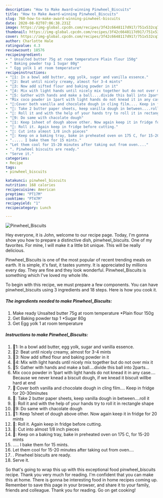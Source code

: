 ```yaml
---
description: "How to Make Award-winning Pinwheel_Biscuits"
title: "How to Make Award-winning Pinwheel_Biscuits"
slug: 760-how-to-make-award-winning-pinwheel-biscuits
date: 2020-08-02T07:06:38.231Z
image: https://img-global.cpcdn.com/recipes/3f42c6648117d917/751x532cq70/pinwheel_biscuits-recipe-main-photo.jpg
thumbnail: https://img-global.cpcdn.com/recipes/3f42c6648117d917/751x532cq70/pinwheel_biscuits-recipe-main-photo.jpg
cover: https://img-global.cpcdn.com/recipes/3f42c6648117d917/751x532cq70/pinwheel_biscuits-recipe-main-photo.jpg
author: Charlotte Hale
ratingvalue: 4.3
reviewcount: 18576
recipeingredient:
- " Unsalted butter 75g at room temperature Plain flour 150g"
- " Baking powder tsp 1 Sugar 80g"
- " Egg yolk 1 at room temperature"
recipeinstructions:
- "💠1: In a bowl add butter, egg yolk, sugar and vanilla essence."
- "💠2: Beat until nicely creamy, almost for 3-4 mints"
- "💠3: Now add sifted flour and baking powder in it"
- "💠4: Mix with light hands until nicely mix together but do not over mix it"
- "💠5: Gather with hands and make a ball....divide this ball into 2parts..."
- "Mix coco powder in 1part with light hands do not knead it in any case.... Because we never knead a biscuit dough, if we knead it biscuit willbe hard at end"
- "💠:Cover both vanilla and chocolate dough in cling film.... Keep in fridge for 20-30minutes"
- "💠: Take 2 butter paper sheets, keep vanilla dough in between....roll it"
- "💠: Roll it and with the help of your hands try to roll it in rectangle shape"
- "💠9: Do same with chacolate dough"
- "💠1: Keep 1sheet of dough above other. Now again keep it in fridge for 20 mints"
- "💠: Roll it. Again keep in fridge before cutting."
- "💠: Cut into almost 1/8 inch pieces"
- "💠: Keep on a baking tray, bake in preheated oven on 175 C, for 15-20 mints"
- "..... I bake them for 15 mints."
- "Let them cool for 15-20 minutes after taking out from oven...."
- ". Pinwheel biscuits are ready."
- "Serve it."
categories:
- Recipe
tags:
- pinwheel_biscuits

katakunci: pinwheel_biscuits 
nutrition: 168 calories
recipecuisine: American
preptime: "PT17M"
cooktime: "PT47M"
recipeyield: "1"
recipecategory: Lunch

---
```



![Pinwheel_Biscuits](https://img-global.cpcdn.com/recipes/3f42c6648117d917/751x532cq70/pinwheel_biscuits-recipe-main-photo.jpg)

Hey everyone, it is John, welcome to our recipe page. Today, I'm gonna show you how to prepare a distinctive dish, pinwheel_biscuits. One of my favorites. For mine, I will make it a little bit unique. This will be really delicious.

Pinwheel_Biscuits is one of the most popular of recent trending meals on earth. It is simple, it's fast, it tastes yummy. It is appreciated by millions every day. They are fine and they look wonderful. Pinwheel_Biscuits is something which I've loved my whole life.




To begin with this recipe, we must prepare a few components. You can have pinwheel_biscuits using 3 ingredients and 18 steps. Here is how you cook it.

<!--inarticleads1-->

##### The ingredients needed to make Pinwheel_Biscuits:

1. Make ready  Unsalted butter 75g at room temperature *Plain flour 150g
1. Get  Baking powder tsp 1 *Sugar 80g
1. Get  Egg yolk 1 at room temperature




<!--inarticleads2-->

##### Instructions to make Pinwheel_Biscuits:

1. 💠1: In a bowl add butter, egg yolk, sugar and vanilla essence.
1. 💠2: Beat until nicely creamy, almost for 3-4 mints
1. 💠3: Now add sifted flour and baking powder in it
1. 💠4: Mix with light hands until nicely mix together but do not over mix it
1. 💠5: Gather with hands and make a ball....divide this ball into 2parts...
1. Mix coco powder in 1part with light hands do not knead it in any case.... Because we never knead a biscuit dough, if we knead it biscuit willbe hard at end
1. 💠:Cover both vanilla and chocolate dough in cling film.... Keep in fridge for 20-30minutes
1. 💠: Take 2 butter paper sheets, keep vanilla dough in between....roll it
1. 💠: Roll it and with the help of your hands try to roll it in rectangle shape
1. 💠9: Do same with chacolate dough
1. 💠1: Keep 1sheet of dough above other. Now again keep it in fridge for 20 mints
1. 💠: Roll it. Again keep in fridge before cutting.
1. 💠: Cut into almost 1/8 inch pieces
1. 💠: Keep on a baking tray, bake in preheated oven on 175 C, for 15-20 mints
1. ..... I bake them for 15 mints.
1. Let them cool for 15-20 minutes after taking out from oven....
1. . Pinwheel biscuits are ready.
1. Serve it.




So that's going to wrap this up with this exceptional food pinwheel_biscuits recipe. Thank you very much for reading. I'm confident that you can make this at home. There is gonna be interesting food in home recipes coming up. Remember to save this page in your browser, and share it to your family, friends and colleague. Thank you for reading. Go on get cooking!
